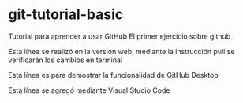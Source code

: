# git-tutorial-basic
Tutorial para aprender a usar GitHub
El primer ejercicio sobre github

Esta línea se realizó en la versión web, mediante la instrucción pull se verificarán los cambios en terminal

Esta línea es para demostrar la funcionalidad de GitHub Desktop

Esta línea se agregó mediante Visual Studio Code
